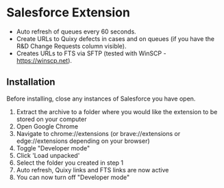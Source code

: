 # Salesforce Extension

- Auto refresh of queues every 60 seconds.
- Create URLs to Quixy defects in cases and on queues (if you have the R&D Change Requests column visible).  
- Creates URLs to FTS via SFTP (tested with WinSCP - https://winscp.net).  

## Installation
Before installing, close any instances of Salesforce you have open.  

1. Extract the archive to a folder where you would like the extension to be stored on your computer  
2. Open Google Chrome  
3. Navigate to chrome://extensions (or brave://extensions or edge://extensions depending on your browser) 
4. Toggle "Developer mode"  
5. Click 'Load unpacked'  
6. Select the folder you created in step 1  
7. Auto refresh, Quixy links and FTS links are now active
8. You can now turn off "Developer mode"  